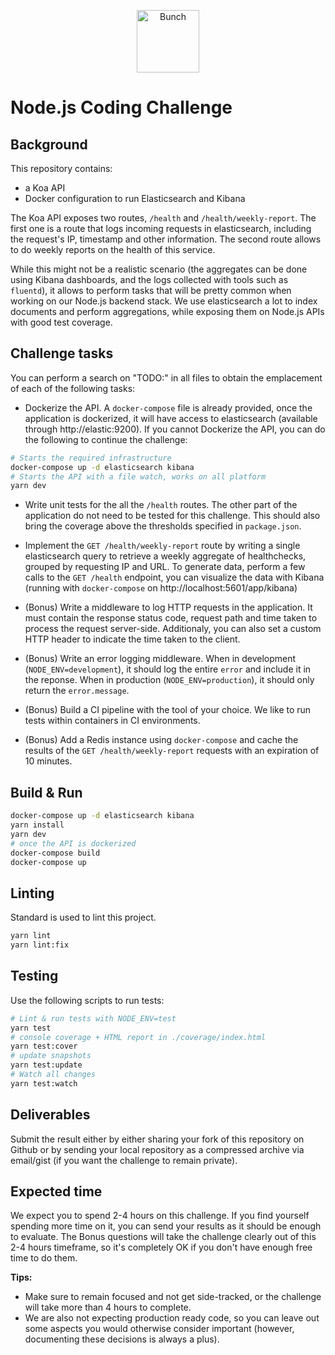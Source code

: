 <p align="center">
  <img height="100px" src="https://bunch.ai/wp-content/themes/bunch/images/bunch-logo-rgb.svg" alt="Bunch" />
</p>

# Node.js Coding Challenge

## Background

This repository contains:

* a Koa API
* Docker configuration to run Elasticsearch and Kibana

The Koa API exposes two routes, `/health` and `/health/weekly-report`. The first one is a route that logs incoming requests in elasticsearch, including the request's IP, timestamp and other information. The second route allows to do weekly reports on the health of this service.

While this might not be a realistic scenario (the aggregates can be done using Kibana dashboards, and the logs collected with tools such as `fluentd`), it allows to perform tasks that will be pretty common when working on our Node.js backend stack. We use elasticsearch a lot to index documents and perform aggregations, while exposing them on Node.js APIs with good test coverage.

## Challenge tasks

You can perform a search on "TODO:" in all files to obtain the emplacement of each of the following tasks:

* Dockerize the API. A `docker-compose` file is already provided, once the application is dockerized, it will have access to elasticsearch (available through http://elastic:9200). If you cannot Dockerize the API, you can do the following to continue the challenge:

```sh
# Starts the required infrastructure
docker-compose up -d elasticsearch kibana
# Starts the API with a file watch, works on all platform
yarn dev
```

* Write unit tests for the all the `/health` routes. The other part of the application do not need to be tested for this challenge. This should also bring the coverage above the thresholds specified in `package.json`.

* Implement the `GET /health/weekly-report` route by writing a single elasticsearch query to retrieve a weekly aggregate of healthchecks, grouped by requesting IP and URL. To generate data, perform a few calls to the `GET /health` endpoint, you can visualize the data with Kibana (running with `docker-compose` on http://localhost:5601/app/kibana)

* (Bonus) Write a middleware to log HTTP requests in the application. It must contain the response status code, request path and time taken to process the request server-side. Additionaly, you can also set a custom HTTP header to indicate the time taken to the client.

* (Bonus) Write an error logging middleware. When in development (`NODE_ENV=development`), it should log the entire `error` and include it in the reponse. When in production (`NODE_ENV=production`), it should only return the `error.message`.

* (Bonus) Build a CI pipeline with the tool of your choice. We like to run tests within containers in CI environments.

* (Bonus) Add a Redis instance using `docker-compose` and cache the results of the `GET /health/weekly-report` requests with an expiration of 10 minutes.


## Build & Run

```sh
docker-compose up -d elasticsearch kibana
yarn install
yarn dev
# once the API is dockerized
docker-compose build
docker-compose up
```

## Linting

Standard is used to lint this project.

```sh
yarn lint
yarn lint:fix
```

## Testing

Use the following scripts to run tests:

```sh
# Lint & run tests with NODE_ENV=test
yarn test
# console coverage + HTML report in ./coverage/index.html
yarn test:cover
# update snapshots
yarn test:update
# Watch all changes
yarn test:watch
```

## Deliverables

Submit the result either by either sharing your fork of this repository on Github or by sending your local repository as a compressed archive via email/gist (if you want the challenge to remain private).

## Expected time

We expect you to spend 2-4 hours on this challenge. If you find yourself spending more time on it, you can send your results as it should be enough to evaluate. The Bonus questions will take the challenge clearly out of this 2-4 hours timeframe, so it's completely OK if you don't have enough free time to do them.

**Tips:**

* Make sure to remain focused and not get side-tracked, or the challenge will take more than 4 hours to complete.
* We are also not expecting production ready code, so you can leave out some aspects you would otherwise consider important (however, documenting these decisions is always a plus).
